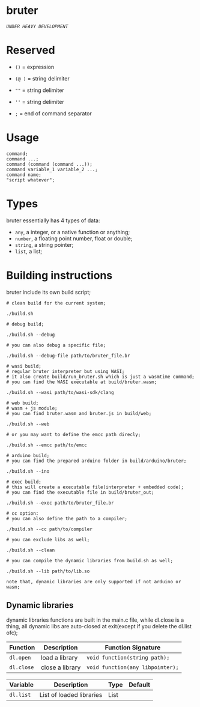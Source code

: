
# bruter


*`UNDER HEAVY DEVELOPMENT`*


# Reserved

- `()` = expression

- `(@ )` = string delimiter

- `""` = string delimiter

- `''` = string delimiter

- `;` = end of command separator

# Usage

    command;
    command ...;
    command (command (command ...));
    command variable_1 variable_2 ...;
    command name;
    "script whatever";

# Types
      
  bruter essentially has 4 types of data:
  - `any`, a integer, or a native function or anything;
  - `number`, a floating point number, float or double;
  - `string`, a string pointer;
  - `list`, a list;

# Building instructions

  bruter include its own build script;

    # clean build for the current system;
    
    ./build.sh

    # debug build;
    
    ./build.sh --debug

    # you can also debug a specific file;

    ./build.sh --debug-file path/to/bruter_file.br

    # wasi build;
    # regular bruter interpreter but using WASI;
    # it also create build/run_bruter.sh which is just a wasmtime command;
    # you can find the WASI executable at build/bruter.wasm;
    
    ./build.sh --wasi path/to/wasi-sdk/clang

    # web build;
    # wasm + js module;
    # you can find bruter.wasm and bruter.js in build/web;

    ./build.sh --web

    # or you may want to define the emcc path direcly;

    ./build.sh --emcc path/to/emcc

    # arduino build;
    # you can find the prepared arduino folder in build/arduino/bruter;

    ./build.sh --ino

    # exec build;
    # this will create a executable file(interpreter + embedded code);
    # you can find the executable file in build/bruter_out;

    ./build.sh --exec path/to/bruter_file.br

    # cc option:
    # you can also define the path to a compiler;

    ./build.sh --cc path/to/compiler

    # you can exclude libs as well;

    ./build.sh --clean

    # you can compile the dynamic libraries from build.sh as well;
    
    ./build.sh --lib path/to/lib.so
    
    note that, dynamic libraries are only supported if not arduino or wasm;

  ## Dynamic libraries

  dynamic libraries functions are built in the main.c file, while dl.close is a thing, all dynamic libs are auto-closed at exit(except if you delete the dl.list ofc);

  | Function    | Description                              | Function Signature                           |
  |-------------|------------------------------------------|----------------------------------------------|
  | `dl.open`   | load a library                           | `void function(string path);`                |
  | `dl.close`  | close a library                          | `void function(any libpointer);`             |

  | Variable       | Description              | Type  | Default |
  |----------------|--------------------------|-------|---------|
  | `dl.list`      | List of loaded libraries | List  |         |

